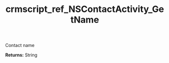 ﻿---
title: crmscript_ref_NSContactActivity_GetName
description: String NSContactActivity.GetName()
intellisense: NSContactActivity.GetName
keywords: NSContactActivity, GetName
so.topic: reference
---

Contact name

**Returns:** String


